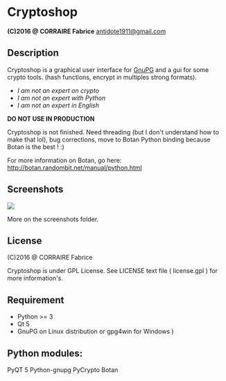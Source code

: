 Cryptoshop
=========
**(C)2016 @ CORRAIRE Fabrice**
antidote1911@gmail.com

Description
------------
Cryptoshop is a graphical user interface for [GnuPG](https://www.gnupg.org/) and a gui for some
crypto tools. (hash functions, encrypt in multiples strong formats).

- *I am not an expert on crypto*
- *I am not an expert with Python*
- *I am not an expert in English*

**DO NOT USE IN PRODUCTION**

Cryptoshop is not finished.
Need threading (but I don't understand how to make that lol), bug corrections, move to Botan Python binding because Botan is the best ! :)

For more information on Botan, go here: http://botan.randombit.net/manual/python.html

Screenshots
-------------
![](http://img15.hostingpics.net/pics/980644mainwindow.png)

More on the screenshots folder.

License
--------
(C)2016 @ CORRAIRE Fabrice

Cryptoshop is under GPL License.
See LICENSE text file ( license.gpl ) for more information's.

Requirement
-------------
- Python >= 3
- Qt 5
- GnuPG on Linux distribution or gpg4win for Windows )

Python modules:
----------------
PyQT 5
Python-gnupg
PyCrypto
Botan